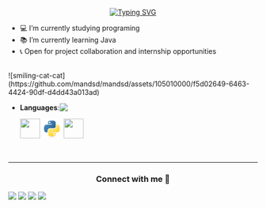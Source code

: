 <p align="center">
<a href="https://git.io/typing-svg"><img src="https://readme-typing-svg.demolab.com?font=Georgia&weight=800&pause=1000&size=33&color=042D5E&width=370&height=100&lines=Hi+%2C+My+name+is+Amanda!+%F0%9F%91%8B" alt="Typing SVG" /></a>
</p>


- 💻 I’m currently studying programing
- 📚 I’m currently learning Java
- 📞 Open for project collaboration and internship opportunities

<br>
![smiling-cat-cat](https://github.com/mandsd/mandsd/assets/105010000/f5d02649-6463-4424-90df-d4dd43a013ad)


<picture> <img align="right" src="https://github.com/mandsd/mandsd/assets/105010000/ad4c1457-fcac-4d41-939f-3bcc93707328" width = 400px></picture>


<p align="center">

- **Languages**:
    
     <img src="https://user-images.githubusercontent.com/64439609/212555599-9b7ae14f-093a-41bf-8cb8-3cdefd418636.png" width="40" height="40" />
     <img height="40" width="40" src="https://raw.githubusercontent.com/devicons/devicon/master/icons/python/python-original.svg">
     <img height="40" width="40" src="https://github.com/mandsd/mandsd/assets/105010000/4d99f045-0ded-43dc-a894-d0b5f14e76f5">

<br>
</p>

-----

<h3 align="center" >Connect with me 🤝 </h3>

<p align="center">


<div>
  <a href="https://instagram.com/amanda.dahm" target="_blank"><img src="https://img.shields.io/badge/-Instagram-%23E4405F?style=for-the-badge&logo=instagram&logoColor=white" target="_blank"></a>
  <a href = "mailto:amandafd@outlook.com"><img src="https://img.shields.io/badge/Gmail-D14836?style=for-the-badge&logo=gmail&logoColor=white" target="_blank"></a> 
  <a href="https://discordapp.com/users/461348853052997642" target="_blank"><img src="https://img.shields.io/badge/Discord-7289DA?style=for-the-badge&logo=discord&logoColor=white" target="_blank"></a>
  <a href="https://www.linkedin.com/in/amanda-dahm-138105250/" target="_blank"><img src="https://img.shields.io/badge/-LinkedIn-%230077B5?style=for-the-badge&logo=linkedin&logoColor=white" target="_blank"></a>
  
</div>

</p>


	

</div>
